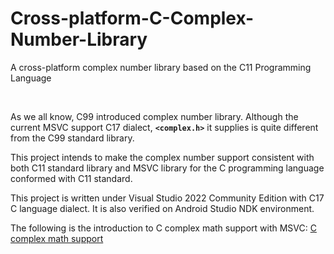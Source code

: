 # Cross-platform-C-Complex-Number-Library
A cross-platform complex number library based on the C11 Programming Language 

<br />

As we all know, C99 introduced complex number library. Although the current MSVC support C17 dialect, **`<complex.h>`** it supplies is quite different from the C99 standard library.

This project intends to make the complex number support consistent with both C11 standard library and MSVC library for the C programming language conformed with C11 standard.

This project is written under Visual Studio 2022 Community Edition with C17 C language dialect. It is also verified on Android Studio NDK environment.

The following is the introduction to C complex math support with MSVC: [C complex math support](https://learn.microsoft.com/en-us/cpp/c-runtime-library/complex-math-support)

